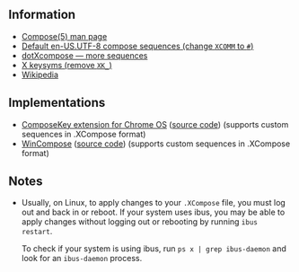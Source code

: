Information
-----------

* [Compose(5) man page](https://www.x.org/releases/current/doc/man/man5/Compose.5.xhtml)
* [Default en-US.UTF-8 compose sequences (change `XCOMM` to `#`)](https://github.com/freedesktop/xorg-libX11/blob/master/nls/en_US.UTF-8/Compose.pre)
* [dotXcompose — more sequences](https://github.com/kragen/xcompose)
* [X keysyms (remove `XK_`)](https://gitlab.freedesktop.org/xorg/proto/xorgproto/-/raw/master/include/X11/keysymdef.h)
* [Wikipedia](https://en.wikipedia.org/wiki/Compose_key)


Implementations
---------------

* [ComposeKey extension for Chrome OS](https://chrome.google.com/webstore/detail/composekey/iijdllfdmhbmlmnbcohgbfagfibpbgba/) ([source code](https://github.com/google/extra-keyboards-for-chrome-os/tree/master/composekey)) (supports custom sequences in .XCompose format)
* [WinCompose](https://github.com/SamHocevar/wincompose#readme) ([source code](https://github.com/SamHocevar/wincompose)) (supports custom sequences in .XCompose format)


Notes
-----

* Usually, on Linux, to apply changes to your `.XCompose` file, you must log out
  and back in or reboot.  If your system uses ibus, you may be able to apply
  changes without logging out or rebooting by running `ibus restart`.
  
  To check if your system is using ibus, run `ps x | grep ibus-daemon` and look
  for an `ibus-daemon` process.
